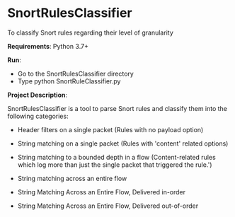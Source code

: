 # SnortRulesClassifier
To classify Snort rules regarding their level of granularity


**Requirements**: Python 3.7+

**Run**: 
-   Go to the SnortRulesClassifier directory
-   Type python SnortRuleClassifier.py

**Project Description**:

SnortRulesClassifier is a tool to parse Snort rules and classify them into the following categories:

-   Header filters on a single packet (Rules with no payload option)

-   String matching on a single packet (Rules with 'content' related options)

-   String matching to a bounded depth in a flow (Content-related rules which log more than just the single packet that triggered the rule.')

-   String matching across an entire flow

-   String Matching Across an Entire Flow, Delivered in-order

-   String Matching Across an Entire Flow, Delivered out-of-order





